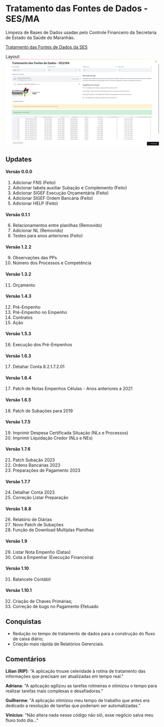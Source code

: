 # Tratamento das Fontes de Dados - SES/MA

Limpeza de Bases de Dados usadas pelo Controle Financeiro da Secretaria de Estado da Saúde do Maranhão.

[Tratamento das Fontes de Dados da SES](https://sigef-sesma-tratamento.streamlit.app/)

Layout:
![](img/front.png)

## Updates

#### Versão 0.0.0

1. Adicionar FNS (Feito)
2. Adicionar tabela auxiliar Subação e Complemento (Feito)
3. Adicionar SIGEF Execução Orçamentária (Feito)
4. Adicionar SIGEF Ordem Bancária (Feito)
5. Adicionar HELP (Feito)

#### Versão 0.1.1

6. Relacionamentos entre planilhas (Removido)
7. Adicionar NL (Removido)
8. Testes para anos anteriores (Feito)

#### Versão 1.2.2

9. Observações das PPs
10. Número dos Processos e Competência

#### Versão 1.3.2

11. Orçamento

#### Versão 1.4.3

12. Pré-Empenho
13. Pré-Empenho no Empenho
14. Contratos
15. Ação

#### Versão 1.5.3

16. Execução dos Pré-Empenhos

#### Versão 1.6.3

17. Detahar Conta 8.2.1.7.2.01

#### Versão 1.6.4

17. Patch de Notas Empenhos Células - Anos anteriores a 2021

#### Versão 1.6.5

18. Patch de Subações para 2019

#### Versão 1.7.5

19. Imprimir Despesa Certificada Situação (NLs e Processos)
20. Imprimir Liquidação Credor (NLs e NEs)

#### Versão 1.7.6

21. Patch Subação 2023
22. Ordens Bancárias 2023
23. Preparações de Pagamento 2023

#### Versão 1.7.7

24. Detalhar Conta 2023
25. Correção Listar Preparação

#### Versão 1.8.8

26. Relatório de Diárias
27. Novo Patch de Subações
28. Função de Download Multíplas Planilhas

#### Versão 1.9

29. Listar Nota Empenho (Datas)
30. Cota a Empenhar (Execução Financeira)

#### Versão 1.10

31. Balancete Contábil

#### Versão 1.10.1

32. Criação de Chaves Primárias;
33. Correção de bugs no Pagamento Efetuado

## Conquistas

* Redução no tempo de tratamento de dados para a construção do fluxo de caixa diário;
* Criação mais rápida de Relatórios Gerenciais.

## Comentários

**Lilian (RIP)**: "A aplicação trouxe celeridade à rotina de tratamento das informações que precisam ser atualizadas em tempo real."

**Adriana**: "A aplicação agilizou as tarefas rotineiras e otimizou o tempo para realizar tarefas mais complexas e desafiadoras."

**Guilherme**: "A aplicação otimizou meu tempo de trabalho que antes era dedicado a resolução de tarefas que poderiam ser automatizadas."

**Vinicius**: "Não altera nada nesse código não siô, esse negócio salva meu fluxo todo dia..."

